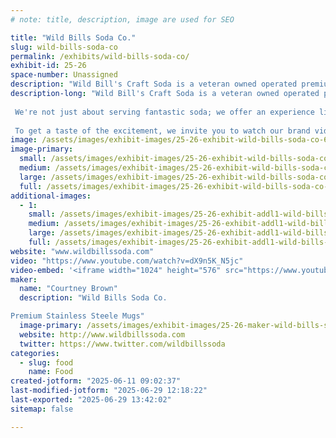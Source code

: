```yaml
---
# note: title, description, image are used for SEO

title: "Wild Bills Soda Co."
slug: wild-bills-soda-co
permalink: /exhibits/wild-bills-soda-co/
exhibit-id: 25-26
space-number: Unassigned
description: "Wild Bill's Craft Soda is a veteran owned operated premium beverage brand"
description-long: "Wild Bill's Craft Soda is a veteran owned operated premium beverage brand that brings a whole new level of delight to fountain sodas. Our craft sodas are made with real cane sugar and infused with unique, nostalgic flavors that will transport attendees on a taste bud adventure.
 
 We're not just about serving fantastic soda; we offer an experience like no other. Imagine an unlimited refill fountain, where attendees can enjoy their favorite craft soda flavors to their heart's content. And to make it even more memorable, we provide collectible stainless-steel mugs, creating a lasting keepsake that will keep the event alive in their memories long after it's over.
 
 To get a taste of the excitement, we invite you to watch our brand video, which perfectly captures the Wild Bill's Craft Soda experience: https://www.youtube.com/watch?v=dX9n5K_N5jc. It showcases the joy and enthusiasm our beverages bring to every event."
image: /assets/images/exhibit-images/25-26-exhibit-wild-bills-soda-co-650-pic-2-large.jpg
image-primary: 
  small: /assets/images/exhibit-images/25-26-exhibit-wild-bills-soda-co-650-pic-2-small.jpg
  medium: /assets/images/exhibit-images/25-26-exhibit-wild-bills-soda-co-650-pic-2-medium.jpg
  large: /assets/images/exhibit-images/25-26-exhibit-wild-bills-soda-co-650-pic-2-large.jpg
  full: /assets/images/exhibit-images/25-26-exhibit-wild-bills-soda-co-650-pic-2-full.jpg
additional-images: 
  - 1:
    small: /assets/images/exhibit-images/25-26-exhibit-addl1-wild-bills-soda-co-mug-2-small.jpg
    medium: /assets/images/exhibit-images/25-26-exhibit-addl1-wild-bills-soda-co-mug-2-medium.jpg
    large: /assets/images/exhibit-images/25-26-exhibit-addl1-wild-bills-soda-co-mug-2-large.jpg
    full: /assets/images/exhibit-images/25-26-exhibit-addl1-wild-bills-soda-co-mug-2-full.jpg
website: "www.wildbillssoda.com"
video: "https://www.youtube.com/watch?v=dX9n5K_N5jc"
video-embed: '<iframe width="1024" height="576" src="https://www.youtube.com/embed/dX9n5K_N5jc?feature=oembed" frameborder="0" allow="accelerometer; autoplay; clipboard-write; encrypted-media; gyroscope; picture-in-picture; web-share" referrerpolicy="strict-origin-when-cross-origin" allowfullscreen title="The Wild Bill&#39;s Experience"></iframe>'
maker: 
  name: "Courtney Brown"
  description: "Wild Bills Soda Co.

Premium Stainless Steele Mugs"
  image-primary: /assets/images/exhibit-images/25-26-maker-wild-bills-soda-co-650-pic-medium.png
  website: http://www.wildbillssoda.com
  twitter: https://www.twitter.com/wildbillssoda
categories: 
  - slug: food
    name: Food
created-jotform: "2025-06-11 09:02:37"
last-modified-jotform: "2025-06-29 12:18:22"
last-exported: "2025-06-29 13:42:02"
sitemap: false

---
```

